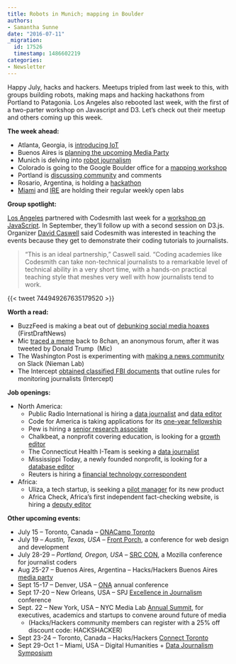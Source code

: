 ```yaml
---
title: Robots in Munich; mapping in Boulder
authors:
- Samantha Sunne
date: "2016-07-11"
_migration:
  id: 17526
  timestamp: 1486602219
categories:
- Newsletter
---
```


Happy July, hacks and hackers. Meetups tripled from last week to this, with groups building robots, making maps and hacking hackathons from Portland to Patagonia. Los Angeles also rebooted last week, with the first of a two-parter workshop on Javascript and D3. Let&#8217;s check out their meetup and others coming up this week.

**The week ahead:**

  * Atlanta, Georgia, is [introducing IoT][1]
  * Buenos Aires is [planning the upcoming Media Party][2]
  * Munich is delving into [robot journalism][3]
  * Colorado is going to the Google Boulder office for a [mapping workshop][4]
  * Portland is [discussing community][5] and comments
  * Rosario, Argentina, is holding a [hackathon][6]
  * [Miami][7] and [IRE][8] are holding their regular weekly open labs

**Group spotlight:**

[Los Angeles][9] partnered with Codesmith last week for a [workshop on JavaScript][10]. In September, they&#8217;ll follow up with a second session on D3.js. Organizer [David Caswell][11] said Codesmith was interested in teaching the events because they get to demonstrate their coding tutorials to journalists.

> &#8220;This is an ideal partnership,&#8221; Caswell said. &#8220;Coding academies like Codesmith can take non-technical journalists to a remarkable level of technical ability in a very short time, with a hands-on practical teaching style that meshes very well with how journalists tend to work.

{{< tweet 744949267635179520 >}}

**Worth a read:**

  * BuzzFeed is making a beat out of [debunking social media hoaxes][12] (FirstDraftNews)
  * Mic [traced a meme][13] back to 8chan, an anonymous forum, after it was tweeted by Donald Trump  (Mic)
  * The Washington Post is experimenting with [making a news community][14] on Slack (Nieman Lab)
  * The Intercept [obtained classified FBI documents][15] that outline rules for monitoring journalists (Intercept)

**Job openings:**

  * North America:
      * Public Radio International is hiring a [data journalist][16] and [data editor][17]
      * Code for America is taking applications for its [one-year fellowship][18]
      * Pew is hiring a [senior research associate][19]
      * Chalkbeat, a nonprofit covering education, is looking for a [growth editor][20]
      * The Connecticut Health I-Team is seeking a [data journalist][21]
      * Mississippi Today, a newly founded nonprofit, is looking for a [database editor][22]
      * Reuters is hiring a [financial technology correspondent][23]
  * Africa:
      * Uliza, a tech startup, is seeking a [pilot manager][24] for its new product
      * Africa Check, Africa&#8217;s first independent fact-checking website, is hiring a [deputy editor][25]

**Other upcoming events:**

  * July 15 &#8211; Toronto, Canada &#8211; [ONACamp Toronto][26]
  * July 19 &#8211; _Austin, Texas, USA_ &#8211; [Front Porch][27], a conference for web design and development
  * July 28-29 &#8211; _Portland, Oregon, USA_ &#8211; [SRC CON][28], a Mozilla conference for journalist coders
  * Aug 25-27 &#8211; Buenos Aires, Argentina &#8211; Hacks/Hackers Buenos Aires [media party][29]
  * Sept 15-17 &#8211; Denver, USA &#8211; [ONA][30] annual conference
  * Sept 17-20 &#8211; New Orleans, USA &#8211; SPJ [Excellence in Journalism][31] conference
  * Sept. 22 &#8211; New York, USA &#8211; NYC Media Lab [Annual Summit][32], for executives, academics and startups to convene around future of media
      * (Hacks/Hackers community members can register with a 25% off discount code: HACKSHACKER)
  * Sept 23-24 &#8211; Toronto, Canada &#8211; Hacks/Hackers [Connect Toronto][33]
  * Sept 29-Oct 1 &#8211; Miami, USA &#8211; Digital Humanities + [Data Journalism Symposium][34]

 [1]: http://www.meetup.com/GE-Predix-Atlanta-Industrial-Internet/events/229686574/
 [2]: http://www.meetup.com/HacksHackersBA/events/232400655/
 [3]: http://www.meetup.com/Hacks-Hackers-Munchen/events/231240356/
 [4]: http://www.meetup.com/hackshackersco/events/231279927/
 [5]: http://www.meetup.com/HacksHackersPDX/events/smndtlyvkbtb/
 [6]: http://www.meetup.com/Hacks-Hackers-Rosario/events/232366320/
 [7]: http://www.meetup.com/Hacks-Hackers-Miami/
 [8]: http://www.meetup.com/hackshackersIRE/
 [9]: http://www.meetup.com/HacksHackers-LA/
 [10]: http://www.meetup.com/HacksHackers-LA/events/232030332/
 [11]: https://twitter.com/DavidACaswell
 [12]: https://firstdraftnews.com/buzzfeed-wants-use-social-media-might-take-hoaxers/
 [13]: https://mic.com/articles/147711/donald-trump-s-star-of-david-hillary-clinton-meme-was-created-by-white-supremacists#.vXNRnLK7w
 [14]: http://www.niemanlab.org/2016/06/the-washington-post-is-using-slack-to-create-a-reader-community-focused-on-the-gender-pay-gap/
 [15]: https://theintercept.com/2016/06/30/secret-rules-make-it-pretty-easy-for-the-fbi-to-spy-on-journalists/
 [16]: http://www.pri.org/data-journalist-priorg
 [17]: http://www.pri.org/data-editor-priorg
 [18]: http://www.idealist.org/view/job/tsscd6MWDfsP/
 [19]: https://jobs-pct.icims.com/jobs/4573/senior-associate%2c-research%2c-public-safety-performance-project/job?mobile=false&width=810&height=500&bga=true&needsRedirect=false&jan1offset=-300&jun1offset=-240
 [20]: http://jobs.chalkbeat.org/jobs/growth-editor/
 [21]: http://ire.org/jobs/job/850/
 [22]: http://ire.org/jobs/job/846/
 [23]: http://talkingbiznews.com/biz-news-help-wanted/reuters-seeks-financial-technology-correspondent/
 [24]: http://static1.squarespace.com/static/56211632e4b0ff63bcddbe2f/t/577e0fc129687fd477a748d3/1467879363517/JD_Uliza_Pilot_Manager.pdf
 [25]: http://www.journalism.co.za/blog/africa-check-hiring-deputy-editor/
 [26]: https://www.eventbrite.com/e/onacamp-toronto-tickets-26185117391
 [27]: http://frontporch.io/austin/
 [28]: http://srccon.org/
 [29]: http://www.mediaparty.info/2016/
 [30]: http://ona16.journalists.org/
 [31]: http://excellenceinjournalism.org/
 [32]: http://summit.nycmedialab.org/
 [33]: http://connect.hackshackers.com/events/toronto
 [34]: http://dhdjmiami.com/
